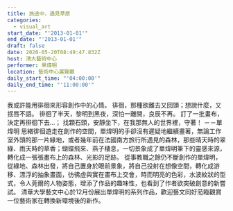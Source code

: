 ```yaml
---
title: 旅途中，遇見草原
categories:
  - visual_art
start_date: "'2013-01-01'"
end_date: "'2013-01-01'"
draft: false
date: 2020-05-20T08:49:47.832Z
host: 清大藝術中心
performer: 單煒明
location: 藝術中心展覽廳
daily_start_time: "'04:00:00'"
daily_end_time: "'11:00:00'"
---
```


我或許能用徘徊來形容創作中的心情。 徘徊，那種欲離去又回頭；想說什麼，又抿唇不語。 徘徊了半天，黎明到黑夜，深怕一離開，良辰不再。 訂了一批畫布，決定再徘徊下去…； 找顆石頭，安靜坐下，在我那無人的世界裡，守著！ －－單煒明 思緒徘徊遊走在創作的空間，單煒明的手卻沒有遲疑地繼續畫著，無論工作室外頭的那一片綠地，或者幾年前在法國南方旅行所遇見的森林，那些晴天時的翠綠、雨天時的草香；蝴蝶飛來、燕子棲息，一切景象成了單煒明筆下的靈感來源，轉化成一張張畫布上的森林、光影的足跡。 從事教職之餘仍不斷創作的單煒明，從綠地、森林出發，將自己置身於眼前景象，將自己投射在想像空間，轉化成游移、漂浮的抽象畫面，彷彿虛與實在畫布上交會，時而明亮的色彩，水波紋狀的型式，令人莞爾的人物姿態，增添了作品的趣味性，也看到了作者欲突破創意的新嘗試。 清華大學藝文中心於12月份展出單煒明的系列作品，歡迎藝文同好蒞臨觀賞一位藝術家在轉換新環境後的新作。